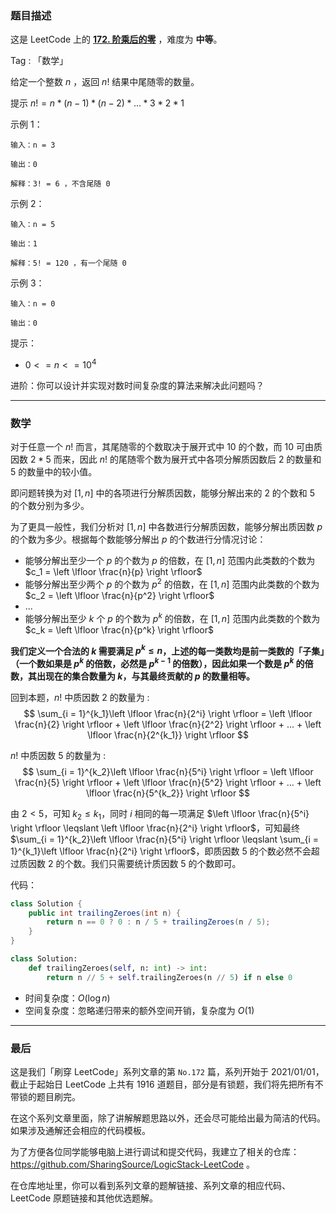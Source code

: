 ### 题目描述

这是 LeetCode 上的 **[172. 阶乘后的零](https://leetcode-cn.com/problems/factorial-trailing-zeroes/solution/by-ac_oier-1y6w/)** ，难度为 **中等**。

Tag : 「数学」



给定一个整数 $n$ ，返回 $n!$ 结果中尾随零的数量。

提示 $n! = n * (n - 1) * (n - 2) * ... * 3 * 2 * 1$

示例 1：
```
输入：n = 3

输出：0

解释：3! = 6 ，不含尾随 0
```
示例 2：
```
输入：n = 5

输出：1

解释：5! = 120 ，有一个尾随 0
```
示例 3：
```
输入：n = 0

输出：0
```

提示：
* $0 <= n <= 10^4$

进阶：你可以设计并实现对数时间复杂度的算法来解决此问题吗？

---

### 数学

对于任意一个 $n!$ 而言，其尾随零的个数取决于展开式中 $10$ 的个数，而 $10$ 可由质因数 $2 * 5$ 而来，因此 $n!$ 的尾随零个数为展开式中各项分解质因数后 $2$ 的数量和 $5$ 的数量中的较小值。

即问题转换为对 $[1, n]$ 中的各项进行分解质因数，能够分解出来的 $2$ 的个数和 $5$ 的个数分别为多少。

为了更具一般性，我们分析对 $[1, n]$ 中各数进行分解质因数，能够分解出质因数 $p$ 的个数为多少。根据每个数能够分解出 $p$ 的个数进行分情况讨论：

* 能够分解出至少一个 $p$ 的个数为 $p$ 的倍数，在 $[1, n]$ 范围内此类数的个数为 $c_1 = \left \lfloor \frac{n}{p} \right \rfloor$
* 能够分解出至少两个 $p$ 的个数为 $p^2$ 的倍数，在 $[1, n]$ 范围内此类数的个数为 $c_2 = \left \lfloor \frac{n}{p^2} \right \rfloor$
* ...
* 能够分解出至少 $k$ 个 $p$ 的个数为 $p^k$ 的倍数，在 $[1, n]$ 范围内此类数的个数为 $c_k = \left \lfloor \frac{n}{p^k} \right \rfloor$

**我们定义一个合法的 $k$ 需要满足 $p^k \leqslant n$，上述的每一类数均是前一类数的「子集」（一个数如果是 $p^k$ 的倍数，必然是 $p^{k-1}$ 的倍数），因此如果一个数是 $p^k$ 的倍数，其出现在的集合数量为 $k$，与其最终贡献的 $p$  的数量相等。**

回到本题，$n!$ 中质因数 $2$ 的数量为 :
$$
\sum_{i = 1}^{k_1}\left \lfloor \frac{n}{2^i} \right \rfloor = \left \lfloor \frac{n}{2} \right \rfloor + \left \lfloor \frac{n}{2^2} \right \rfloor + ... + \left \lfloor \frac{n}{2^{k_1}} \right \rfloor
$$

$n!$ 中质因数 $5$ 的数量为 :
$$
\sum_{i = 1}^{k_2}\left \lfloor \frac{n}{5^i} \right \rfloor = \left \lfloor \frac{n}{5} \right \rfloor + \left \lfloor \frac{n}{5^2} \right \rfloor + ... + \left \lfloor \frac{n}{5^{k_2}} \right \rfloor
$$

由 $2 < 5$，可知 $k_2 \leqslant k_1$，同时 $i$  相同的每一项满足 $\left \lfloor \frac{n}{5^i} \right \rfloor \leqslant \left \lfloor \frac{n}{2^i} \right \rfloor$，可知最终 $\sum_{i = 1}^{k_2}\left \lfloor \frac{n}{5^i} \right \rfloor \leqslant \sum_{i = 1}^{k_1}\left \lfloor \frac{n}{2^i} \right \rfloor$，即质因数 $5$ 的个数必然不会超过质因数 $2$ 的个数。我们只需要统计质因数 $5$ 的个数即可。

代码：
```Java
class Solution {
    public int trailingZeroes(int n) {
        return n == 0 ? 0 : n / 5 + trailingZeroes(n / 5);
    }
}
```

```Python
class Solution:
    def trailingZeroes(self, n: int) -> int:
        return n // 5 + self.trailingZeroes(n // 5) if n else 0
```
* 时间复杂度：$O(\log{n})$
* 空间复杂度：忽略递归带来的额外空间开销，复杂度为 $O(1)$

---

### 最后

这是我们「刷穿 LeetCode」系列文章的第 `No.172` 篇，系列开始于 2021/01/01，截止于起始日 LeetCode 上共有 1916 道题目，部分是有锁题，我们将先把所有不带锁的题目刷完。

在这个系列文章里面，除了讲解解题思路以外，还会尽可能给出最为简洁的代码。如果涉及通解还会相应的代码模板。

为了方便各位同学能够电脑上进行调试和提交代码，我建立了相关的仓库：https://github.com/SharingSource/LogicStack-LeetCode 。

在仓库地址里，你可以看到系列文章的题解链接、系列文章的相应代码、LeetCode 原题链接和其他优选题解。

